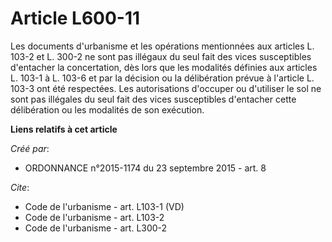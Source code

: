 # Article L600-11

Les documents d'urbanisme et les opérations mentionnées aux articles L. 103-2 et L. 300-2 ne sont pas illégaux du seul fait
des vices susceptibles d'entacher la concertation, dès lors que les modalités définies aux articles L. 103-1 à L. 103-6 et
par la décision ou la délibération prévue à l'article L. 103-3 ont été respectées. Les autorisations d'occuper ou d'utiliser
le sol ne sont pas illégales du seul fait des vices susceptibles d'entacher cette délibération ou les modalités de son
exécution.

**Liens relatifs à cet article**

_Créé par_:

  - ORDONNANCE n°2015-1174 du 23 septembre 2015 - art. 8

_Cite_:

  - Code de l'urbanisme - art. L103-1 (VD)
  - Code de l'urbanisme - art. L103-2
  - Code de l'urbanisme - art. L300-2
